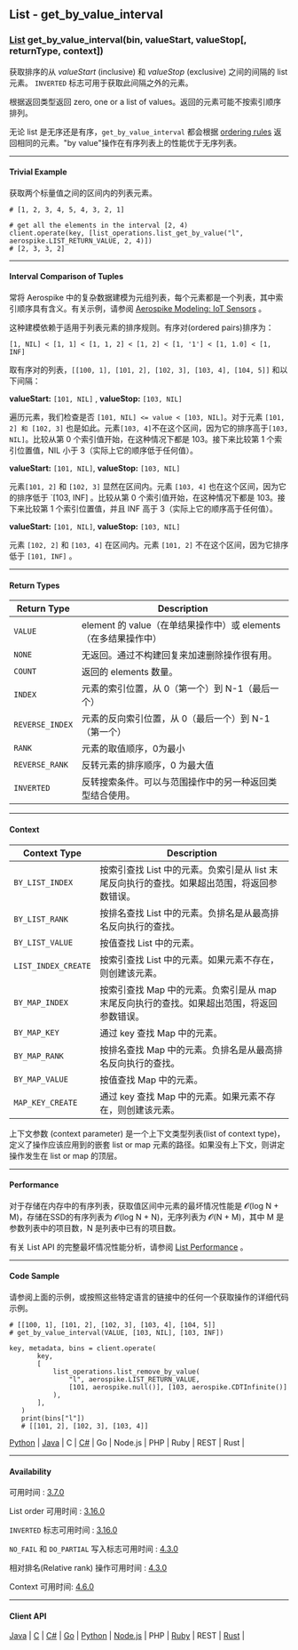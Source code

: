 ## List - get_by_value_interval

### [List](https://docs.aerospike.com/docs/guide/cdt-list-ops.html) get_by_value_interval(bin, valueStart, valueStop[, returnType, context])

获取排序的从 _valueStart_ (inclusive) 和 _valueStop_ (exclusive) 之间的间隔的 list 元素。 `INVERTED` 标志可用于获取此间隔之外的元素。

根据返回类型返回 zero, one or a list of values。返回的元素可能不按索引顺序排列。

无论 list 是无序还是有序，`get_by_value_interval` 都会根据 [ordering rules](https://docs.aerospike.com/docs/guide/cdt-ordering.html) 返回相同的元素。"by value"操作在有序列表上的性能优于无序列表。

---

#### Trivial Example

获取两个标量值之间的区间内的列表元素。

```
# [1, 2, 3, 4, 5, 4, 3, 2, 1]

# get all the elements in the interval [2, 4)
client.operate(key, [list_operations.list_get_by_value("l", aerospike.LIST_RETURN_VALUE, 2, 4)])
# [2, 3, 3, 2]
```

---

#### Interval Comparison of Tuples

常将 Aerospike 中的复杂数据建模为元组列表，每个元素都是一个列表，其中索引顺序具有含义。有关示例，请参阅 [Aerospike Modeling: IoT Sensors](https://dev.to/aerospike/aerospike-modeling-iot-sensors-453a) 。

这种建模依赖于适用于列表元素的排序规则。有序对(ordered pairs)排序为：
```
[1, NIL] < [1, 1] < [1, 1, 2] < [1, 2] < [1, '1'] < [1, 1.0] < [1, INF]
```

取有序对的列表，`[[100, 1], [101, 2], [102, 3], [103, 4], [104, 5]]` 和以下间隔：

**valueStart:** `[101, NIL]` , **valueStop:** `[103, NIL]`

遍历元素，我们检查是否 `[101, NIL] <= value < [103, NIL]`。对于元素 `[101, 2] 和 [102, 3]` 也是如此。元素`[103, 4]`不在这个区间，因为它的排序高于`[103, NIL]`。比较从第 0 个索引值开始，在这种情况下都是 103。接下来比较第 1 个索引位置值，NIL 小于 3（实际上它的顺序低于任何值）。

**valueStart:** `[101, NIL]`, **valueStop:** `[103, NIL]`

元素`[101, 2]` 和 `[102, 3]` 显然在区间内。元素 `[103, 4]` 也在这个区间，因为它的排序低于 `[103, INF] 。比较从第 0 个索引值开始，在这种情况下都是 103。接下来比较第 1 个索引位置值，并且 INF 高于 3（实际上它的顺序高于任何值）。

**valueStart:** `[101, NIL]`, **valueStop:** `[103, NIL]`

元素 `[102, 2]` 和 `[103, 4]` 在区间内。元素 `[101, 2]` 不在这个区间，因为它排序低于 `[101, INF]` 。

---

#### Return Types

| Return Type | Description |
| --- | --- |
| `VALUE` | element 的 value（在单结果操作中）或 elements（在多结果操作中） |
| `NONE` | 无返回。通过不构建回复来加速删除操作很有用。 |
| `COUNT` | 返回的 elements 数量。 |
| `INDEX` | 元素的索引位置，从 0（第一个）到 N-1（最后一个） |
| `REVERSE_INDEX` | 元素的反向索引位置，从 0（最后一个）到 N-1（第一个） |
| `RANK` | 元素的取值顺序，0为最小 |
| `REVERSE_RANK` | 反转元素的排序顺序，0 为最大值 |
| `INVERTED` | 反转搜索条件。可以与范围操作中的另一种返回类型结合使用。 |

---

#### Context

| Context Type | Description |
| --- | --- |
| `BY_LIST_INDEX` | 按索引查找 List 中的元素。负索引是从 list 末尾反向执行的查找。如果超出范围，将返回参数错误。 |
| `BY_LIST_RANK` | 按排名查找 List 中的元素。负排名是从最高排名反向执行的查找。 | 
| `BY_LIST_VALUE` | 按值查找 List 中的元素。 |
| `LIST_INDEX_CREATE` | 按索引查找 List 中的元素。如果元素不存在，则创建该元素。 |
| `BY_MAP_INDEX` | 按索引查找 Map 中的元素。负索引是从 map 末尾反向执行的查找。如果超出范围，将返回参数错误。 |
| `BY_MAP_KEY` | 通过 key 查找 Map 中的元素。 |
| `BY_MAP_RANK` | 按排名查找 Map 中的元素。负排名是从最高排名反向执行的查找。 |
| `BY_MAP_VALUE` | 按值查找 Map 中的元素。 |
| `MAP_KEY_CREATE` | 通过 key 查找 Map 中的元素。如果元素不存在，则创建该元素。 |

上下文参数 (context parameter) 是一个上下文类型列表(list of context type)，定义了操作应该应用到的嵌套 list or map 元素的路径。如果没有上下文，则讲定操作发生在 list or map 的顶层。

---

#### Performance

对于存储在内存中的有序列表，获取值区间中元素的最坏情况性能是 𝓞(log N + M)，存储在SSD的有序列表为 𝓞(log N + N)，无序列表为 𝓞(N + M)，其中 M 是参数列表中的项目数，N 是列表中已有的项目数。

有关 List API 的完整最坏情况性能分析，请参阅 [List Performance](https://docs.aerospike.com/docs/guide/cdt-list-performance.html) 。

---

#### Code Sample

请参阅上面的示例，或按照这些特定语言的链接中的任何一个获取操作的详细代码示例。

```
# [[100, 1], [101, 2], [102, 3], [103, 4], [104, 5]]
# get_by_value_interval(VALUE, [103, NIL], [103, INF])

key, metadata, bins = client.operate(
       key,
       [
           list_operations.list_remove_by_value(
               "l", aerospike.LIST_RETURN_VALUE,
               [101, aerospike.null()], [103, aerospike.CDTInfinite()]
           ),
       ],
   )
   print(bins["l"])
   # [[101, 2], [102, 3], [103, 4]]
```

[Python](https://github.com/aerospike-examples/aerospike-operations-examples/blob/master/python/list/get_by_value_interval.py) | [Java](https://github.com/aerospike/aerospike-client-java/blob/master/test/src/com/aerospike/test/sync/basic/TestOperateList.java) | C | [C#](https://github.com/aerospike/aerospike-client-csharp/blob/master/Framework/AerospikeTest/Sync/Basic/TestOperateList.cs) | Go | Node.js | PHP | Ruby | REST | Rust |

---

#### Availability

可用时间 : [3.7.0](https://www.aerospike.com/enterprise/download/server/notes.html#3.7.0.1)

List order 可用时间 : [3.16.0](https://www.aerospike.com/enterprise/download/server/notes.html#3.16.0.1)

`INVERTED` 标志可用时间 : [3.16.0](https://www.aerospike.com/enterprise/download/server/notes.html#3.16.0.1)

`NO_FAIL` 和 `DO_PARTIAL` 写入标志可用时间 : [4.3.0](https://www.aerospike.com/enterprise/download/server/notes.html#4.3.0.2)

相对排名(Relative rank) 操作可用时间 : [4.3.0](https://www.aerospike.com/enterprise/download/server/notes.html#4.3.0.2)

Context 可用时间: [4.6.0](https://www.aerospike.com/enterprise/download/server/notes.html#4.6.0.2)

---

#### Client API

[Java](https://www.aerospike.com/apidocs/java/com/aerospike/client/cdt/ListOperation.html#getByValueRange-java.lang.String-com.aerospike.client.Value-com.aerospike.client.Value-int-com.aerospike.client.cdt.CTX...-) | [C](https://www.aerospike.com/apidocs/c/df/d6c/group__list__operations.html#gaf9680bac575ca8577b708eaefdb108e5) | [C#](https://www.aerospike.com/apidocs/csharp/html/M_Aerospike_Client_ListOperation_GetByValueRange.htm) | [Go](https://godoc.org/github.com/aerospike/aerospike-client-go#ListGetByValueRangeOp) | [Python](https://aerospike-python-client.readthedocs.io/en/latest/aerospike_helpers.operations.html#aerospike_helpers.operations.list_operations.list_get_by_value_range) | [Node.js](https://www.aerospike.com/apidocs/nodejs/module-aerospike_lists.html#.getByValueRange__anchor) | PHP | [Ruby](https://www.rubydoc.info/gems/aerospike/Aerospike/CDT/ListOperation#get_by_value_range-class_method) | REST | [Rust](https://docs.rs/aerospike/latest/aerospike/operations/lists/fn.get_by_value_range.html) |